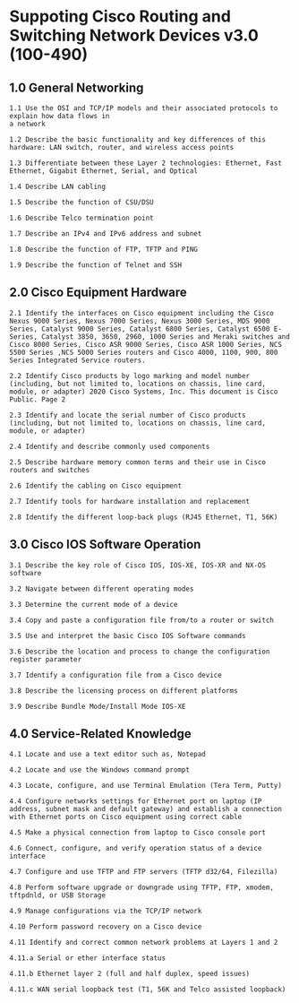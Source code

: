 
# Suppoting Cisco Routing and Switching Network Devices v3.0 (100-490)

## 1.0 General Networking
    1.1 Use the OSI and TCP/IP models and their associated protocols to explain how data flows in
    a network
    
    1.2 Describe the basic functionality and key differences of this hardware: LAN switch, router, and wireless access points
    
    1.3 Differentiate between these Layer 2 technologies: Ethernet, Fast Ethernet, Gigabit Ethernet, Serial, and Optical
    
    1.4 Describe LAN cabling
    
    1.5 Describe the function of CSU/DSU
    
    1.6 Describe Telco termination point
    
    1.7 Describe an IPv4 and IPv6 address and subnet
    
    1.8 Describe the function of FTP, TFTP and PING
    
    1.9 Describe the function of Telnet and SSH

## 2.0 Cisco Equipment Hardware
    2.1 Identify the interfaces on Cisco equipment including the Cisco Nexus 9000 Series, Nexus 7000 Series, Nexus 3000 Series, MDS 9000 Series, Catalyst 9000 Series, Catalyst 6800 Series, Catalyst 6500 E-Series, Catalyst 3850, 3650, 2960, 1000 Series and Meraki switches and Cisco 8000 Series, Cisco ASR 9000 Series, Cisco ASR 1000 Series, NCS 5500 Series ,NCS 5000 Series routers and Cisco 4000, 1100, 900, 800 Series Integrated Service routers.
    
    2.2 Identify Cisco products by logo marking and model number (including, but not limited to, locations on chassis, line card, module, or adapter) 2020 Cisco Systems, Inc. This document is Cisco Public. Page 2
    
    2.3 Identify and locate the serial number of Cisco products (including, but not limited to, locations on chassis, line card, module, or adapter)
    
    2.4 Identify and describe commonly used components
    
    2.5 Describe hardware memory common terms and their use in Cisco routers and switches
    
    2.6 Identify the cabling on Cisco equipment

    2.7 Identify tools for hardware installation and replacement
    
    2.8 Identify the different loop-back plugs (RJ45 Ethernet, T1, 56K)

## 3.0 Cisco IOS Software Operation
    3.1 Describe the key role of Cisco IOS, IOS-XE, IOS-XR and NX-OS software
    
    3.2 Navigate between different operating modes
    
    3.3 Determine the current mode of a device
    
    3.4 Copy and paste a configuration file from/to a router or switch
    
    3.5 Use and interpret the basic Cisco IOS Software commands
    
    3.6 Describe the location and process to change the configuration register parameter
    
    3.7 Identify a configuration file from a Cisco device
    
    3.8 Describe the licensing process on different platforms
    
    3.9 Describe Bundle Mode/Install Mode IOS-XE 

## 4.0 Service-Related Knowledge
    4.1 Locate and use a text editor such as, Notepad
    
    4.2 Locate and use the Windows command prompt
    
    4.3 Locate, configure, and use Terminal Emulation (Tera Term, Putty)
    
    4.4 Configure networks settings for Ethernet port on laptop (IP address, subnet mask and default gateway) and establish a connection with Ethernet ports on Cisco equipment using correct cable
    
    4.5 Make a physical connection from laptop to Cisco console port
    
    4.6 Connect, configure, and verify operation status of a device interface
    
    4.7 Configure and use TFTP and FTP servers (TFTP d32/64, Filezilla)
    
    4.8 Perform software upgrade or downgrade using TFTP, FTP, xmodem, tftpdnld, or USB Storage
    
    4.9 Manage configurations via the TCP/IP network
    
    4.10 Perform password recovery on a Cisco device
    
    4.11 Identify and correct common network problems at Layers 1 and 2
    
    4.11.a Serial or ether interface status
    
    4.11.b Ethernet layer 2 (full and half duplex, speed issues)
    
    4.11.c WAN serial loopback test (T1, 56K and Telco assisted loopback)

